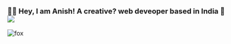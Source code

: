 ### 👋🏻 Hey, I am Anish! A creative? web deveoper based in India 🪷 ![](https://komarev.com/ghpvc/?username=anniiissshhhh)
![fox](https://i.pinimg.com/564x/ba/ad/e9/baade9a9d11b6757d5940280580eacce.jpg)
